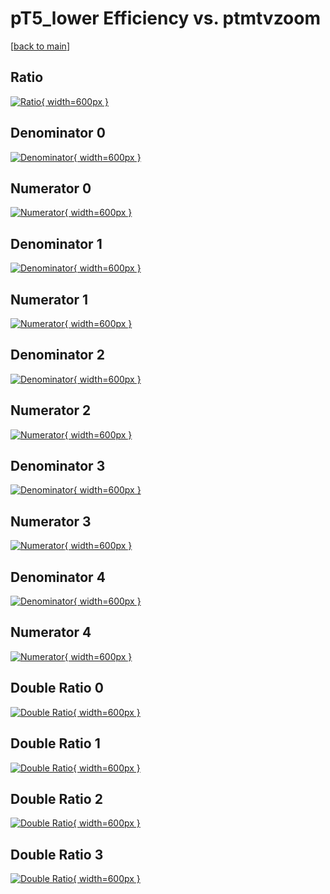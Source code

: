 # pT5_lower Efficiency vs. ptmtvzoom

[[back to main](./)]



## Ratio

[![Ratio](../mtv/var/pT5_lower_base_11_1_eff_ptmtvzoom.png){ width=600px }](../mtv/var/pT5_lower_base_11_1_eff_ptmtvzoom.pdf)

## Denominator 0

[![Denominator](../mtv/den/pT5_lower_base_11_1_eff_ptmtvzoom_den0.png){ width=600px }](../mtv/den/pT5_lower_base_11_1_eff_ptmtvzoom_den0.pdf)

## Numerator 0

[![Numerator](../mtv/num/pT5_lower_base_11_1_eff_ptmtvzoom_num0.png){ width=600px }](../mtv/num/pT5_lower_base_11_1_eff_ptmtvzoom_num0.pdf)

## Denominator 1

[![Denominator](../mtv/den/pT5_lower_base_11_1_eff_ptmtvzoom_den1.png){ width=600px }](../mtv/den/pT5_lower_base_11_1_eff_ptmtvzoom_den1.pdf)

## Numerator 1

[![Numerator](../mtv/num/pT5_lower_base_11_1_eff_ptmtvzoom_num1.png){ width=600px }](../mtv/num/pT5_lower_base_11_1_eff_ptmtvzoom_num1.pdf)

## Denominator 2

[![Denominator](../mtv/den/pT5_lower_base_11_1_eff_ptmtvzoom_den2.png){ width=600px }](../mtv/den/pT5_lower_base_11_1_eff_ptmtvzoom_den2.pdf)

## Numerator 2

[![Numerator](../mtv/num/pT5_lower_base_11_1_eff_ptmtvzoom_num2.png){ width=600px }](../mtv/num/pT5_lower_base_11_1_eff_ptmtvzoom_num2.pdf)

## Denominator 3

[![Denominator](../mtv/den/pT5_lower_base_11_1_eff_ptmtvzoom_den3.png){ width=600px }](../mtv/den/pT5_lower_base_11_1_eff_ptmtvzoom_den3.pdf)

## Numerator 3

[![Numerator](../mtv/num/pT5_lower_base_11_1_eff_ptmtvzoom_num3.png){ width=600px }](../mtv/num/pT5_lower_base_11_1_eff_ptmtvzoom_num3.pdf)

## Denominator 4

[![Denominator](../mtv/den/pT5_lower_base_11_1_eff_ptmtvzoom_den4.png){ width=600px }](../mtv/den/pT5_lower_base_11_1_eff_ptmtvzoom_den4.pdf)

## Numerator 4

[![Numerator](../mtv/num/pT5_lower_base_11_1_eff_ptmtvzoom_num4.png){ width=600px }](../mtv/num/pT5_lower_base_11_1_eff_ptmtvzoom_num4.pdf)

## Double Ratio 0

[![Double Ratio](../mtv/ratio/pT5_lower_base_11_1_eff_ptmtvzoom_ratio0.png){ width=600px }](../mtv/ratio/pT5_lower_base_11_1_eff_ptmtvzoom_ratio0.pdf)

## Double Ratio 1

[![Double Ratio](../mtv/ratio/pT5_lower_base_11_1_eff_ptmtvzoom_ratio1.png){ width=600px }](../mtv/ratio/pT5_lower_base_11_1_eff_ptmtvzoom_ratio1.pdf)

## Double Ratio 2

[![Double Ratio](../mtv/ratio/pT5_lower_base_11_1_eff_ptmtvzoom_ratio2.png){ width=600px }](../mtv/ratio/pT5_lower_base_11_1_eff_ptmtvzoom_ratio2.pdf)

## Double Ratio 3

[![Double Ratio](../mtv/ratio/pT5_lower_base_11_1_eff_ptmtvzoom_ratio3.png){ width=600px }](../mtv/ratio/pT5_lower_base_11_1_eff_ptmtvzoom_ratio3.pdf)

